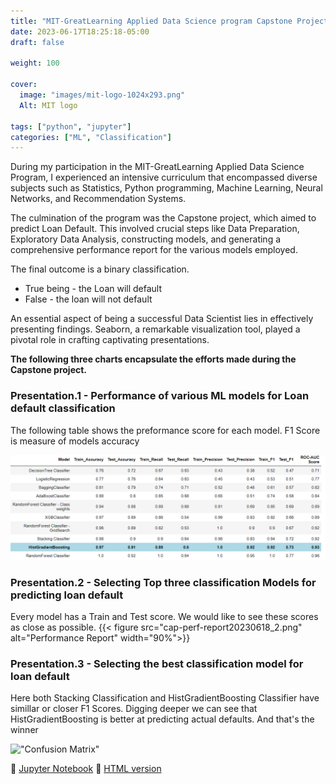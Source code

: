 ```yaml
---
title: "MIT-GreatLearning Applied Data Science program Capstone Project"
date: 2023-06-17T18:25:18-05:00
draft: false

weight: 100

cover:
  image: "images/mit-logo-1024x293.png"
  Alt: MIT logo

tags: ["python", "jupyter"]
categories: ["ML", "Classification"]
---
```


During my participation in the MIT-GreatLearning Applied Data Science Program, I experienced an intensive curriculum that encompassed diverse subjects such as Statistics, Python programming, Machine Learning, Neural Networks, and Recommendation Systems.

The culmination of the program was the Capstone project, which aimed to predict Loan Default. This involved crucial steps like Data Preparation, Exploratory Data Analysis, constructing models, and generating a comprehensive performance report for the various models employed.

The final outcome is a binary classification.

- True being - the Loan will default
- False - the loan will not default

An essential aspect of being a successful Data Scientist lies in effectively presenting findings. Seaborn, a remarkable visualization tool, played a pivotal role in crafting captivating presentations.

**The following three charts encapsulate the efforts made during the Capstone project.**

### Presentation.1 - Performance of various ML models for Loan default classification

The following table shows the preformance score for each model. F1 Score is measure of models accuracy

![](cap-model-performance.png)

### Presentation.2 - Selecting Top three classification Models for predicting loan default

Every model has a Train and Test score. We would like to see these scores as close as possible.
{{< figure src="cap-perf-report20230618_2.png" alt="Performance Report" width="90%">}}

### Presentation.3 - Selecting the best classification model for loan default

Here both Stacking Classification and HistGradientBoosting Classifier have simillar or closer F1 Scores. Digging deeper
we can see that HistGradientBoosting is better at predicting actual defaults. And that's the winner

!["Confusion Matrix"](Capstone-ConfusionMatrix.png)

🔗 [Jupyter Notebook](https://github.com/cooolbabu/GL-MIT-ADSP-2023/blob/master/capstone/CapstoneProjectLoanDefault_LowCode_SreenivasAngaraM3.ipynb) 🔗 [HTML version ](https://cooolbabu.github.io/ConversationsWithChatGPT/CapstoneProjectLoanDefault_LowCode_SreenivasAngaraFinal3.html)
